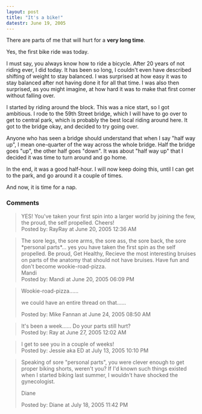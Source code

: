```yaml
---
layout: post
title: "It's a bike!"
datestr: June 19, 2005
---
```


There are parts of me that will hurt for a **very long time**.

Yes, the first bike ride was today.

I must say, you always know how to ride a bicycle.  After 20 years of not riding ever, I did today.  It has been so long, I couldn't even have described shifting of weight to stay balanced.  I was surprised at how easy it was to stay balanced after not having done it for all that time.  I was also then surprised, as you might imagine, at how hard it was to make that first corner without falling over.

I started by riding around the block.  This was a nice start, so I got ambitious.  I rode to the 59th Street bridge, which I will have to go over to get to central park, which is probably the best local riding around here.  It got to the bridge okay, and decided to try going over.

Anyone who has seen a bridge should understand that when I say "half way up", I mean one-quarter of the way across the whole bridge.  Half the bridge goes "up", the other half goes "down".  It was about "half way up" that I decided it was time to turn around and go home.

In the end, it was a good half-hour.  I will now keep doing this, until I can get to the park, and go around it a couple of times.

And now, it is time for a nap.

### Comments

<blockquote>
YES! You've taken your first spin into a larger world by joining the few, the proud, the self propelled. Cheers! 
<div class="comment-meta">Posted by: RayRay at June 20, 2005 12:36 AM</div> </blockquote>

<blockquote>
The sore legs, the sore arms, the sore ass, the sore back, the sore *personal parts*... yes you have taken the first spin as the self propelled.  Be proud, Get Healthy, Recieve the most interesting bruises on parts of the anatomy that should not have bruises. Have fun and don't become wookie-road-pizza. <br />
Mandi
<div class="comment-meta">Posted by: Mandi at June 20, 2005 06:09 PM</div> </blockquote>

<blockquote>
Wookie-road-pizza......

we could have an entire thread on that......
<div class="comment-meta">Posted by: Mike Fannan at June 24, 2005 08:50 AM</div> </blockquote>

<blockquote>
It's been a week...... Do your parts still hurt?<br />

<div class="comment-meta">Posted by: Ray at June 27, 2005 12:02 AM</div> </blockquote>

<blockquote>
I get to see you in a couple of weeks!
<div class="comment-meta">Posted by: Jessie aka ED at July 13, 2005 10:10 PM</div> </blockquote>

<blockquote>
Speaking of sore "personal parts", you were clever enough to get proper biking shorts, weren't you? If I'd known such things existed when I started biking last summer, I wouldn't have shocked the gynecologist.

Diane
<div class="comment-meta">Posted by: Diane at July 18, 2005 11:42 PM</div> </blockquote>

